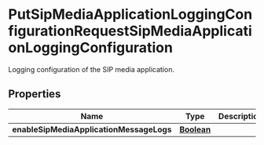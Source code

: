 

# PutSipMediaApplicationLoggingConfigurationRequestSipMediaApplicationLoggingConfiguration

Logging configuration of the SIP media application.

## Properties

| Name | Type | Description | Notes |
|------------ | ------------- | ------------- | -------------|
|**enableSipMediaApplicationMessageLogs** | [**Boolean**](Boolean.md) |  |  [optional] |



